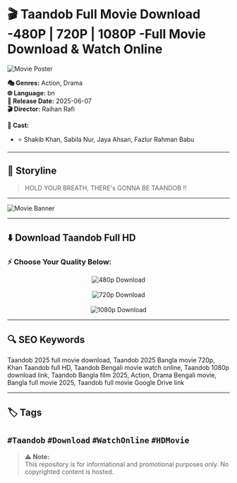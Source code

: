 
# 🎬 Taandob Full Movie Download -480P | 720P | 1080P -Full Movie Download & Watch Online

![Movie Poster](https://image.tmdb.org/t/p/original/iplMLlXU1BgmTz4xviILTOlECYL.jpg)

**🎭 Genres:** Action, Drama  
**🌐 Language:** bn  
**📅 Release Date:** 2025-06-07  
**🎬 Director:** Raihan Rafi  

**👥 Cast:**  
- ⭐ Shakib Khan, Sabila Nur, Jaya Ahsan, Fazlur Rahman Babu

---

## 📖 Storyline

> HOLD YOUR BREATH, THERE's GONNA BE TAANDOB !!

---

![Movie Banner](https://image.tmdb.org/t/p/w500/v1U3lht8yAgdL9FdpzxlznAqNWH.jpg)

---

## ⬇️ Download Taandob Full HD

### ⚡ Choose Your Quality Below:

<div align="center">
  <a href="https://t.me/+TGqULzj_zYk3MDI1" style="text-decoration:none;">
    <img src="https://img.shields.io/badge/Download-480P-orange?style=for-the-badge&logo=google-drive" alt="480p Download">
  </a>
<br>
<br>
  <a href="https://t.me/+TGqULzj_zYk3MDI1" style="text-decoration:none;">
    <img src="https://img.shields.io/badge/Download-720P-blue?style=for-the-badge&logo=google-drive" alt="720p Download">
  </a>
<br>
<br>
  <a href="https://t.me/+TGqULzj_zYk3MDI1" style="text-decoration:none;">
    <img src="https://img.shields.io/badge/Download-1080P-brightgreen?style=for-the-badge&logo=google-drive" alt="1080p Download">
  </a>
</div>

---

## 🔍 SEO Keywords

Taandob 2025 full movie download, Taandob 2025 Bangla movie 720p, Khan Taandob full HD, Taandob Bengali movie watch online, Taandob 1080p download link, Taandob Bangla film 2025, Action, Drama Bengali movie, Bangla full movie 2025, Taandob full movie Google Drive link


---

## 🏷 Tags  
`#Taandob` `#Download` `#WatchOnline` `#HDMovie`
---

> ⚠️ **Note:**  
> This repository is for informational and promotional purposes only. No copyrighted content is hosted.
